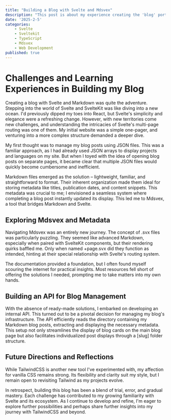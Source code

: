 ```yaml
---
title: "Building a Blog with Svelte and Mdsvex"
description: "This post is about my experience creating the 'blog' portion of my personal website using alternate methods and Svelte, SvelteKit, TS, and Mdsvex along with the challenges I faced."
date: '2025-2-5'
categories:
    - Svelte
    - Sveltekit
    - TypeScript
    - Mdsvex
    - Web Development
published: true
---
```


# Challenges and Learning Experiences in Building my Blog

Creating a blog with Svelte and Markdown was quite the adventure. Stepping into the world of Svelte and SvelteKit was like diving into a new ocean. I'd previously dipped my toes into React, but Svelte's simplicity and elegance were a refreshing change. However, with new territories come new challenges, and understanding the intricacies of Svelte's multi-page routing was one of them. My initial website was a simple one-pager, and venturing into a more complex structure demanded a deeper dive.

My first thought was to manage my blog posts using JSON files. This was a familiar approach, as I had already used JSON arrays to display projects and languages on my site. But when I toyed with the idea of opening blog posts on separate pages, it became clear that multiple JSON files would quickly become cumbersome and inefficient.

Markdown files emerged as the solution – lightweight, familiar, and straightforward to format. Their inherent organization made them ideal for storing metadata like titles, publication dates, and content snippets. This metadata was crucial to me; I envisioned a seamless system where completing a blog post instantly updated its display. This led me to Mdsvex, a tool that bridges Markdown and Svelte.

## Exploring Mdsvex and Metadata
Navigating Mdsvex was an entirely new journey. The concept of .svx files was particularly puzzling. They seemed like advanced Markdown, especially when paired with SvelteKit components, but their rendering quirks baffled me. Only when named +page.svx did they function as intended, hinting at their special relationship with Svelte's routing system.

The documentation provided a foundation, but I often found myself scouring the internet for practical insights. Most resources fell short of offering the solutions I needed, prompting me to take matters into my own hands.

## Building an API for Blog Management
With the absence of ready-made solutions, I embarked on developing an internal API. This turned out to be a pivotal decision for managing my blog's infrastructure. The API efficiently reads the directory containing my Markdown blog posts, extracting and displaying the necessary metadata. This setup not only streamlines the display of blog cards on the main blog page but also facilitates individualized post displays through a [slug] folder structure.

## Future Directions and Reflections
While TailwindCSS is another new tool I've experimented with, my affection for vanilla CSS remains strong. Its flexibility and clarity suit my style, but I remain open to revisiting Tailwind as my projects evolve.

In retrospect, building this blog has been a blend of trial, error, and gradual mastery. Each challenge has contributed to my growing familiarity with Svelte and its ecosystem. As I continue to develop and refine, I'm eager to explore further possibilities and perhaps share further insights into my journey with TailwindCSS and beyond.
